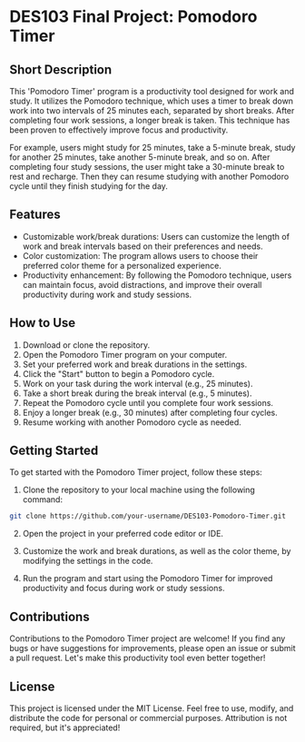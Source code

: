 # DES103 Final Project: Pomodoro Timer

## Short Description

This 'Pomodoro Timer' program is a productivity tool designed for work and study. It utilizes the Pomodoro technique, which uses a timer to break down work into two intervals of 25 minutes each, separated by short breaks. After completing four work sessions, a longer break is taken. This technique has been proven to effectively improve focus and productivity.

For example, users might study for 25 minutes, take a 5-minute break, study for another 25 minutes, take another 5-minute break, and so on. After completing four study sessions, the user might take a 30-minute break to rest and recharge. Then they can resume studying with another Pomodoro cycle until they finish studying for the day.

## Features

- Customizable work/break durations: Users can customize the length of work and break intervals based on their preferences and needs.
- Color customization: The program allows users to choose their preferred color theme for a personalized experience.
- Productivity enhancement: By following the Pomodoro technique, users can maintain focus, avoid distractions, and improve their overall productivity during work and study sessions.

## How to Use

1. Download or clone the repository.
2. Open the Pomodoro Timer program on your computer.
3. Set your preferred work and break durations in the settings.
4. Click the "Start" button to begin a Pomodoro cycle.
5. Work on your task during the work interval (e.g., 25 minutes).
6. Take a short break during the break interval (e.g., 5 minutes).
7. Repeat the Pomodoro cycle until you complete four work sessions.
8. Enjoy a longer break (e.g., 30 minutes) after completing four cycles.
9. Resume working with another Pomodoro cycle as needed.

## Getting Started

To get started with the Pomodoro Timer project, follow these steps:

1. Clone the repository to your local machine using the following command:

```bash
git clone https://github.com/your-username/DES103-Pomodoro-Timer.git
```
2. Open the project in your preferred code editor or IDE.

3. Customize the work and break durations, as well as the color theme, by modifying the settings in the code.

4. Run the program and start using the Pomodoro Timer for improved productivity and focus during work or study sessions.

## Contributions
Contributions to the Pomodoro Timer project are welcome! If you find any bugs or have suggestions for improvements, please open an issue or submit a pull request. Let's make this productivity tool even better together!

## License
This project is licensed under the MIT License. Feel free to use, modify, and distribute the code for personal or commercial purposes. Attribution is not required, but it's appreciated!
